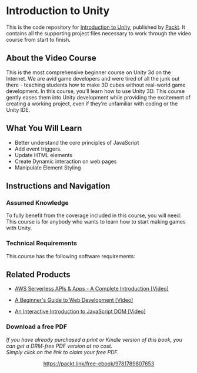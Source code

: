 # Introduction to Unity
This is the code repository for [Introduction to Unity](https://www.packtpub.com/web-development/interactive-introduction-javascript-dom-video?utm_source=github&utm_medium=repository&utm_campaign=9781789618945), published by [Packt](https://www.packtpub.com/?utm_source=github). It contains all the supporting project files necessary to work through the video course from start to finish.
## About the Video Course
This is the most comprehensive beginner course on Unity 3d on the Internet. We are avid game developers and were tired of all the junk out there - teaching students how to make 3D cubes without real-world game development. In this course, you’ll learn how to use Unity 3D. This course gently eases them into Unity development while providing the excitement of creating a working project, even if they’re unfamiliar with coding or the Unity IDE.

<H2>What You Will Learn</H2>
<DIV class=book-info-will-learn-text>
<UL>
<LI>Better understand the core principles of JavaScript 
<LI>Add event triggers. 
<LI>Update HTML elements 
<LI>Create Dynamic interaction on web pages 
<LI>Manipulate Element Styling </LI></UL></DIV>

## Instructions and Navigation
### Assumed Knowledge
To fully benefit from the coverage included in this course, you will need:<br/>
This course is for anybody who wants to learn how to start making games with Unity.
### Technical Requirements
This course has the following software requirements:<br/>
                         

## Related Products
* [AWS Serverless APIs & Apps - A Complete Introduction [Video]](https://www.packtpub.com/web-development/interactive-introduction-javascript-dom-video?utm_source=github&utm_medium=repository&utm_campaign=9781789618945)

* [A Beginner's Guide to Web Development [Video]](https://www.packtpub.com/web-development/interactive-introduction-javascript-dom-video?utm_source=github&utm_medium=repository&utm_campaign=9781789618945)

* [An Interactive Introduction to JavaScript DOM [Video]](https://www.packtpub.com/web-development/interactive-introduction-javascript-dom-video?utm_source=github&utm_medium=repository&utm_campaign=9781789618945)

### Download a free PDF

 <i>If you have already purchased a print or Kindle version of this book, you can get a DRM-free PDF version at no cost.<br>Simply click on the link to claim your free PDF.</i>
<p align="center"> <a href="https://packt.link/free-ebook/9781789807653">https://packt.link/free-ebook/9781789807653 </a> </p>